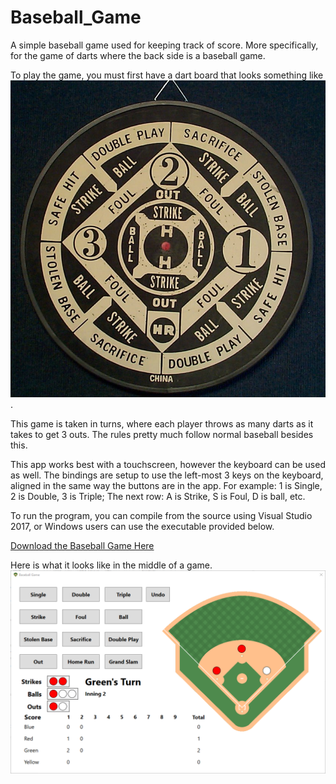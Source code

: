 # Baseball_Game
A simple baseball game used for keeping track of score. More specifically, for the game of darts where the back side is a baseball game. 

To play the game, you must first have a dart board that looks something like ![Baseball Dart Board](baseball_darts.jpg). 

This game is taken in turns, where each player throws as many darts as it takes to get 3 outs. The rules pretty much follow normal baseball besides this. 

This app works best with a touchscreen, however the keyboard can be used as well. The bindings are setup to use the left-most 3 keys on the keyboard, aligned in the same way the buttons are in the app. For example: 1 is Single, 2 is Double, 3 is Triple; The next row: A is Strike, S is Foul, D is ball, etc. 

To run the program, you can compile from the source using Visual Studio 2017, or Windows users can use the executable provided below.

[Download the Baseball Game Here](CompiledGame/Baseball.exe)

Here is what it looks like in the middle of a game. 
![mid game screenshot](screenshot.png)
